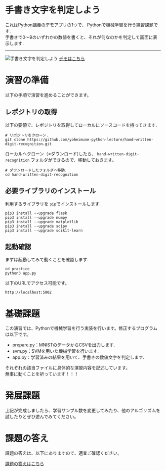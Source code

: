 # 手書き文字を判定しよう
これはPython講義のデモアプリの1つで、 Pythonで機械学習を行う練習課題です.  
手書きで0〜9のいずれかの数値を書くと、それが何なのかを判定して画面に表示します.
***
![手書き文字を判定しよう](https://raw.githubusercontent.com/yoheimune-python-lecture/hand-written-digit-recognition/image/resources/screenshot.png)
[デモはこちら](http://demo-digit-recognition.paint-ink.com/)  

# 演習の準備
以下の手順で演習を進めることができます。
## レポジトリの取得
以下の要領で、レポジトリを取得してローカルにソースコードを持ってきます.
```
# リポジトリをクローン.
git clone https://github.com/yoheimune-python-lecture/hand-written-digit-recognition.git
```
ローカルへクローン（=ダウンロード)したら、 `hand-written-digit-recognition` フォルダができるので、移動しておきます。
```
# ダウンロードしたフォルダへ移動.
cd hand-written-digit-recognition
```
## 必要ライブラリのインストール
利用するライブラリを `pip`でインストールします.
```
pip3 install --upgrade flask
pip3 install --upgrade numpy
pip3 install --upgrade matplotlib
pip3 install --upgrade scipy
pip3 install --upgrade scikit-learn
```
## 起動確認
まずは起動してみて動くことを確認します.
```
cd practice
python3 app.py
```
以下のURLでアクセス可能です。
```
http://localhost:5002
```

# 基礎課題
この演習では、Pythonで機械学習を行う実装を行います。修正するプログラムは以下です。  
- prepare.py：MNISTのデータからCSVを出力します.  
- svm.py：SVMを用いた機械学習を行います.  
- app.py：学習済みの結果を用いて、手書きの数値文字を判定します.  

それぞれの該当ファイルに具体的な演習内容を記述しています。  
無事に動くことを祈っています！！！  

# 発展課題
上記が完成しましたら、学習サンプル数を変更してみたり、他のアルゴリズムを試したりとぜひ遊んでみてください。

# 課題の答え
課題の答えは、以下にありますので、適宜ご確認ください。  

[課題の答えはこちら](https://github.com/yoheimune-python-lecture/hand-written-digit-recognition-answer)  
